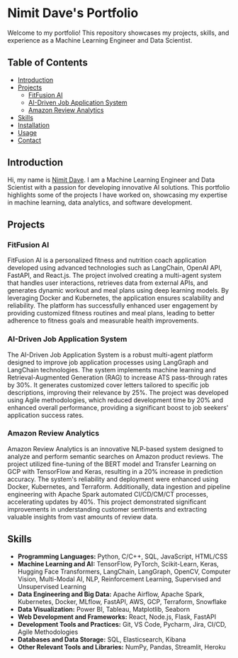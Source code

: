# Nimit Dave's Portfolio

Welcome to my portfolio! This repository showcases my projects, skills, and experience as a Machine Learning Engineer and Data Scientist.

## Table of Contents

- [Introduction](#introduction)
- [Projects](#projects)
  - [FitFusion AI](#fitfusion-ai)
  - [AI-Driven Job Application System](#ai-driven-job-application-system)
  - [Amazon Review Analytics](#amazon-review-analytics)
- [Skills](#skills)
- [Installation](#installation)
- [Usage](#usage)
- [Contact](#contact)

## Introduction

Hi, my name is [Nimit Dave](https://www.linkedin.com/in/dave-inside/). I am a Machine Learning Engineer and Data Scientist with a passion for developing innovative AI solutions. This portfolio highlights some of the projects I have worked on, showcasing my expertise in machine learning, data analytics, and software development.

## Projects

### FitFusion AI

FitFusion AI is a personalized fitness and nutrition coach application developed using advanced technologies such as LangChain, OpenAI API, FastAPI, and React.js. The project involved creating a multi-agent system that handles user interactions, retrieves data from external APIs, and generates dynamic workout and meal plans using deep learning models. By leveraging Docker and Kubernetes, the application ensures scalability and reliability. The platform has successfully enhanced user engagement by providing customized fitness routines and meal plans, leading to better adherence to fitness goals and measurable health improvements.

### AI-Driven Job Application System

The AI-Driven Job Application System is a robust multi-agent platform designed to improve job application processes using LangGraph and LangChain technologies. The system implements machine learning and Retrieval-Augmented Generation (RAG) to increase ATS pass-through rates by 30%. It generates customized cover letters tailored to specific job descriptions, improving their relevance by 25%. The project was developed using Agile methodologies, which reduced development time by 20% and enhanced overall performance, providing a significant boost to job seekers' application success rates.

### Amazon Review Analytics

Amazon Review Analytics is an innovative NLP-based system designed to analyze and perform semantic searches on Amazon product reviews. The project utilized fine-tuning of the BERT model and Transfer Learning on GCP with TensorFlow and Keras, resulting in a 20% increase in prediction accuracy. The system's reliability and deployment were enhanced using Docker, Kubernetes, and Terraform. Additionally, data ingestion and pipeline engineering with Apache Spark automated CI/CD/CM/CT processes, accelerating updates by 40%. This project demonstrated significant improvements in understanding customer sentiments and extracting valuable insights from vast amounts of review data.

## Skills

- **Programming Languages:** Python, C/C++, SQL, JavaScript, HTML/CSS
- **Machine Learning and AI:** TensorFlow, PyTorch, Scikit-Learn, Keras, Hugging Face Transformers, LangChain, LangGraph, OpenCV, Computer Vision, Multi-Modal AI, NLP, Reinforcement Learning, Supervised and Unsupervised Learning
- **Data Engineering and Big Data:** Apache Airflow, Apache Spark, Kubernetes, Docker, MLflow, FastAPI, AWS, GCP, Terraform, Snowflake
- **Data Visualization:** Power BI, Tableau, Matplotlib, Seaborn
- **Web Development and Frameworks:** React, Node.js, Flask, FastAPI
- **Development Tools and Practices:** Git, VS Code, Pycharm, Jira, CI/CD, Agile Methodologies
- **Databases and Data Storage:** SQL, Elasticsearch, Kibana
- **Other Relevant Tools and Libraries:** NumPy, Pandas, Streamlit, Heroku


